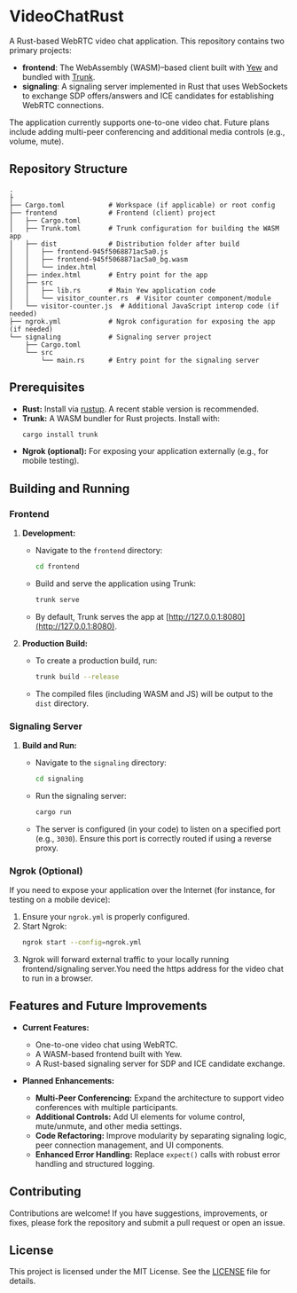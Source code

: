 # VideoChatRust

A Rust-based WebRTC video chat application. This repository contains two primary projects:

- **frontend**: The WebAssembly (WASM)–based client built with [Yew](https://yew.rs/) and bundled with [Trunk](https://trunkrs.dev/).
- **signaling**: A signaling server implemented in Rust that uses WebSockets to exchange SDP offers/answers and ICE candidates for establishing WebRTC connections.

The application currently supports one-to-one video chat. Future plans include adding multi-peer conferencing and additional media controls (e.g., volume, mute).

## Repository Structure

```plaintext
.
├
├── Cargo.toml           # Workspace (if applicable) or root config
├── frontend             # Frontend (client) project
│   ├── Cargo.toml
│   ├── Trunk.toml       # Trunk configuration for building the WASM app
│   ├── dist             # Distribution folder after build
│   │   ├── frontend-945f5068871ac5a0.js
│   │   ├── frontend-945f5068871ac5a0_bg.wasm
│   │   └── index.html
│   ├── index.html       # Entry point for the app
│   ├── src
│   │   ├── lib.rs       # Main Yew application code
│   │   └── visitor_counter.rs  # Visitor counter component/module
│   └── visitor-counter.js  # Additional JavaScript interop code (if needed)
├── ngrok.yml            # Ngrok configuration for exposing the app (if needed)
└── signaling            # Signaling server project
    ├── Cargo.toml
    └── src
        └── main.rs      # Entry point for the signaling server
```

## Prerequisites

- **Rust:** Install via [rustup](https://rustup.rs/). A recent stable version is recommended.
- **Trunk:** A WASM bundler for Rust projects. Install with:
  ```bash
  cargo install trunk
  ```
- **Ngrok (optional):** For exposing your application externally (e.g., for mobile testing).

## Building and Running

### Frontend

1. **Development:**

   - Navigate to the `frontend` directory:
     ```bash
     cd frontend
     ```
   - Build and serve the application using Trunk:
     ```bash
     trunk serve
     ```
   - By default, Trunk serves the app at [http://127.0.0.1:8080](http://127.0.0.1:8080).

2. **Production Build:**

   - To create a production build, run:
     ```bash
     trunk build --release
     ```
   - The compiled files (including WASM and JS) will be output to the `dist` directory.

### Signaling Server

1. **Build and Run:**

   - Navigate to the `signaling` directory:
     ```bash
     cd signaling
     ```
   - Run the signaling server:
     ```bash
     cargo run
     ```
   - The server is configured (in your code) to listen on a specified port (e.g., `3030`). Ensure this port is correctly routed if using a reverse proxy.

### Ngrok (Optional)

If you need to expose your application over the Internet (for instance, for testing on a mobile device):

1. Ensure your `ngrok.yml` is properly configured.
2. Start Ngrok:
   ```bash
   ngrok start --config=ngrok.yml
   ```
3. Ngrok will forward external traffic to your locally running frontend/signaling server.You need the https address for the video chat to run in a browser.

## Features and Future Improvements

- **Current Features:**
  - One-to-one video chat using WebRTC.
  - A WASM-based frontend built with Yew.
  - A Rust-based signaling server for SDP and ICE candidate exchange.

- **Planned Enhancements:**
  - **Multi-Peer Conferencing:** Expand the architecture to support video conferences with multiple participants.
  - **Additional Controls:** Add UI elements for volume control, mute/unmute, and other media settings.
  - **Code Refactoring:** Improve modularity by separating signaling logic, peer connection management, and UI components.
  - **Enhanced Error Handling:** Replace `expect()` calls with robust error handling and structured logging.

## Contributing

Contributions are welcome! If you have suggestions, improvements, or fixes, please fork the repository and submit a pull request or open an issue.

## License

This project is licensed under the MIT License. See the [LICENSE](LICENSE) file for details.


```
